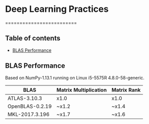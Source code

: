 # Deep Learning Practices
=========================

## Table of contents
  * [BLAS Performance](#blas-performance)

## BLAS Performance
Based on NumPy-1.13.1 running on Linux i5-5575R 4.8.0-58-generic.

| BLAS | Matrix Multiplication | Matrix Rank |
| ---- | --------------------- | ----------- |
| ATLAS-3.10.3 | x1.0 | x1.0 |
| OpenBLAS-0.2.19 | ~x1.2 | ~x1.4 |
| MKL-2017.3.196 | ~x1.7 | ~x1.6 |
